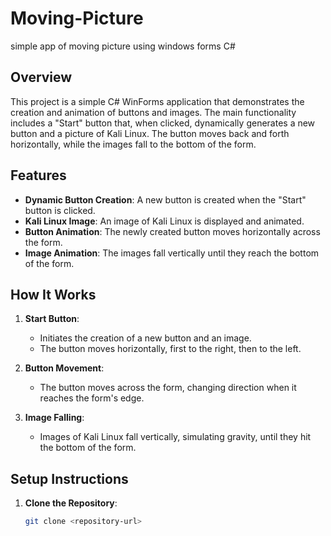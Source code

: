 # Moving-Picture
simple app of moving picture using windows forms C# 

## Overview

This project is a simple C# WinForms application that demonstrates the creation and animation of buttons and images. The main functionality includes a "Start" button that, when clicked, dynamically generates a new button and a picture of Kali Linux. The button moves back and forth horizontally, while the images fall to the bottom of the form.

## Features

- **Dynamic Button Creation**: A new button is created when the "Start" button is clicked.
- **Kali Linux Image**: An image of Kali Linux is displayed and animated.
- **Button Animation**: The newly created button moves horizontally across the form.
- **Image Animation**: The images fall vertically until they reach the bottom of the form.

## How It Works

1. **Start Button**: 
   - Initiates the creation of a new button and an image.
   - The button moves horizontally, first to the right, then to the left.

2. **Button Movement**:
   - The button moves across the form, changing direction when it reaches the form's edge.

3. **Image Falling**:
   - Images of Kali Linux fall vertically, simulating gravity, until they hit the bottom of the form.

## Setup Instructions

1. **Clone the Repository**:
   ```bash
   git clone <repository-url>
